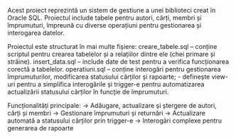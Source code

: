 Acest proiect reprezintă un sistem de gestiune a unei biblioteci creat în Oracle SQL. 
Proiectul include tabele pentru autori, cărți, membri și împrumuturi, împreună cu diverse operațiuni pentru gestionarea și interogarea datelor.

Proiectul este structurat în mai multe fișiere:
creare_tabele.sql – conține scriptul pentru crearea tabelelor și a relațiilor dintre ele (chei primare și străine).
insert_data.sql – include date de test pentru a verifica funcționarea corectă a tabelelor.
operatiuni.sql – conține interogări pentru gestionarea împrumuturilor, modificarea statusului cărților și rapoarte;
               - definește view-uri pentru a simplifica interogările și trigger-e pentru automatizarea actualizării statusului cărților în funcție de împrumuturi.

Funcționalități principale:
-> Adăugare, actualizare și ștergere de autori, cărți și membri
-> Gestionare împrumuturi și returnări
-> Actualizare automată a statusului cărților prin trigger-e
-> Interogări complexe pentru generarea de rapoarte
